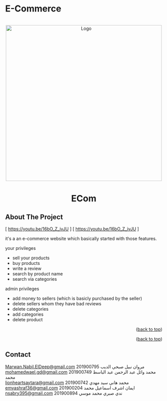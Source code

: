# E-Commerce

<!-- PROJECT LOGO -->
<br />
<div align="center">
  <a href="https://github.com/othneildrew/Best-README-Template">
    <img src="https://cdn-icons.flaticon.com/png/512/2981/premium/2981297.png?token=exp=1652489028~hmac=d3cef67a9ce69008be19696afb190641" alt="Logo" width="500" height="auto">
  </a>
    <h1>ECom</h1>
</div>




<!-- ABOUT THE PROJECT -->
## About The Project

[ https://youtu.be/16bO_Z_ivJU ]
[ https://youtu.be/16bO_Z_ivJU ]

it's a an e-commerce website which basically started with those features.

your privileges
* sell your products
* buy products
* write a review
* search by product name
* search via categories

admin privileges
* add money to sellers (which is basicly purchased by the seller)
* delete sellers whom they have bad reviews
* delete categories
* add categories
* delete product

<p align="right">(<a href="#top">back to top</a>)</p>


<p align="right">(<a href="#top">back to top</a>)</p>

<!-- CONTACT -->
## Contact
Marwan.Nabil.ElDeep@gmail.com	201900795	مروان نبيل صبحي الديب
<br/>
mohamedwael.gd@gmail.com	201900749	محمد وائل عبد الرحمن عبد الباسط محمد
<br/>
lionheartsaytara@gmail.com	201900742	محمد هاني سيد مهدي
<br/>
emyashraf36@gmail.com	201900204	ايمان اشرف اسماعيل محمد
<br/>
nsabry395@gmail.com	201900894	ندي صبري محمد موسي

